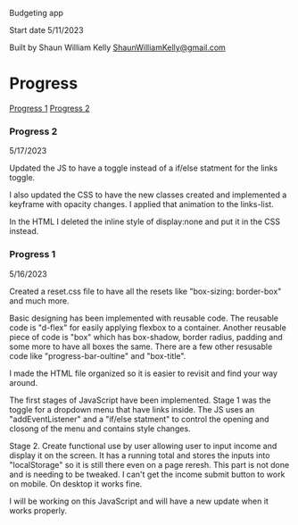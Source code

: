 Budgeting app

Start date 5/11/2023

Built by Shaun William Kelly
ShaunWilliamKelly@gmail.com

# Progress
[Progress 1](#progress-1)
[Progress 2](#progress-2)

### Progress 2 
5/17/2023

Updated the JS to have a toggle instead of a if/else statment for the links toggle. 

I also updated the CSS to have the new classes created and implemented a keyframe with opacity changes. I applied that animation to the links-list.

In the HTML I deleted the inline style of display:none and put it in the CSS instead. 


### Progress 1
5/16/2023

Created a reset.css file to have all the resets like "box-sizing: border-box" and much more. 

Basic designing has been implemented with reusable code. 
The reusable code is "d-flex" for easily applying flexbox to a container.
Another reusable piece of code is "box" which has box-shadow, border radius, padding and some more to have all boxes the same.
There are a few other resusable code like "progress-bar-oultine" and "box-title".

I made the HTML file organized so it is easier to revisit and find your way around. 

The first stages of JavaScript have been implemented.
Stage 1 was the toggle for a dropdown menu that have links inside. 
The JS uses an "addEventListener" and a "if/else statment" to control the opening and closong of the menu and contains style changes. 

Stage 2. Create functional use by user allowing user to input income and display it on the screen. It has a running total and 
stores the inputs into "localStorage" so it is still there even on a page reresh. 
This part is not done and is needing to be tweaked.
I can't get the income submit button to work on mobile. On desktop it works fine. 

I will be working on this JavaScript and will have a new update when it works properly.



